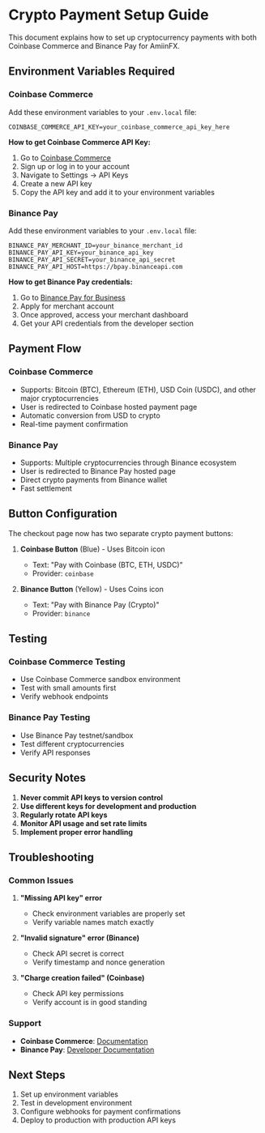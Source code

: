 # Crypto Payment Setup Guide

This document explains how to set up cryptocurrency payments with both Coinbase Commerce and Binance Pay for AmiinFX.

## Environment Variables Required

### Coinbase Commerce
Add these environment variables to your `.env.local` file:

```env
COINBASE_COMMERCE_API_KEY=your_coinbase_commerce_api_key_here
```

**How to get Coinbase Commerce API Key:**
1. Go to [Coinbase Commerce](https://commerce.coinbase.com/)
2. Sign up or log in to your account
3. Navigate to Settings → API Keys
4. Create a new API key
5. Copy the API key and add it to your environment variables

### Binance Pay
Add these environment variables to your `.env.local` file:

```env
BINANCE_PAY_MERCHANT_ID=your_binance_merchant_id
BINANCE_PAY_API_KEY=your_binance_api_key
BINANCE_PAY_API_SECRET=your_binance_api_secret
BINANCE_PAY_API_HOST=https://bpay.binanceapi.com
```

**How to get Binance Pay credentials:**
1. Go to [Binance Pay for Business](https://pay.binance.com/en/business)
2. Apply for merchant account
3. Once approved, access your merchant dashboard
4. Get your API credentials from the developer section

## Payment Flow

### Coinbase Commerce
- Supports: Bitcoin (BTC), Ethereum (ETH), USD Coin (USDC), and other major cryptocurrencies
- User is redirected to Coinbase hosted payment page
- Automatic conversion from USD to crypto
- Real-time payment confirmation

### Binance Pay
- Supports: Multiple cryptocurrencies through Binance ecosystem
- User is redirected to Binance Pay hosted page
- Direct crypto payments from Binance wallet
- Fast settlement

## Button Configuration

The checkout page now has two separate crypto payment buttons:

1. **Coinbase Button** (Blue) - Uses Bitcoin icon
   - Text: "Pay with Coinbase (BTC, ETH, USDC)"
   - Provider: `coinbase`

2. **Binance Button** (Yellow) - Uses Coins icon
   - Text: "Pay with Binance Pay (Crypto)"
   - Provider: `binance`

## Testing

### Coinbase Commerce Testing
- Use Coinbase Commerce sandbox environment
- Test with small amounts first
- Verify webhook endpoints

### Binance Pay Testing
- Use Binance Pay testnet/sandbox
- Test different cryptocurrencies
- Verify API responses

## Security Notes

1. **Never commit API keys to version control**
2. **Use different keys for development and production**
3. **Regularly rotate API keys**
4. **Monitor API usage and set rate limits**
5. **Implement proper error handling**

## Troubleshooting

### Common Issues

1. **"Missing API key" error**
   - Check environment variables are properly set
   - Verify variable names match exactly

2. **"Invalid signature" error (Binance)**
   - Check API secret is correct
   - Verify timestamp and nonce generation

3. **"Charge creation failed" (Coinbase)**
   - Check API key permissions
   - Verify account is in good standing

### Support

- **Coinbase Commerce**: [Documentation](https://commerce.coinbase.com/docs/)
- **Binance Pay**: [Developer Documentation](https://developers.binance.com/docs/binance-pay)

## Next Steps

1. Set up environment variables
2. Test in development environment
3. Configure webhooks for payment confirmations
4. Deploy to production with production API keys
